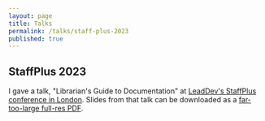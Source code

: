 ```yaml
---
layout: page
title: Talks
permalink: /talks/staff-plus-2023
published: true
---
```


## StaffPlus 2023

I gave a talk, "Librarian's Guide to Documentation" at <a href="https://leaddev.com/staffplus-london-2023/video/librarians-guide-documentation?btr=7e52ca121e6ca54a33532c5f4eb2ed4b">LeadDev's StaffPlus conference in London</a>. Slides from that talk can be downloaded as a <a href="https://krt-images.s3.eu-west-2.amazonaws.com/ktierney-librarian-tips-brighton-ruby.pdf">far-too-large full-res PDF</a>.
